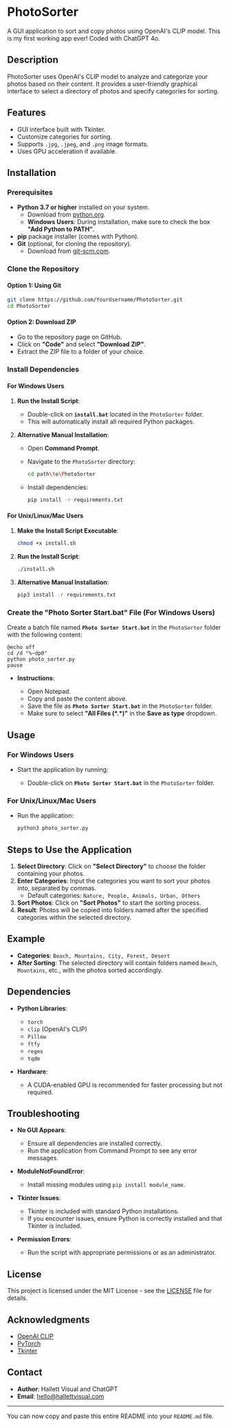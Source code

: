# PhotoSorter

A GUI application to sort and copy photos using OpenAI's CLIP model.
This is my first working app ever! Coded with ChatGPT 4o.

## Description

PhotoSorter uses OpenAI's CLIP model to analyze and categorize your photos based on their content. It provides a user-friendly graphical interface to select a directory of photos and specify categories for sorting.

## Features

- GUI interface built with Tkinter.
- Customize categories for sorting.
- Supports `.jpg`, `.jpeg`, and `.png` image formats.
- Uses GPU acceleration if available.

## Installation

### Prerequisites

- **Python 3.7 or higher** installed on your system.
  - Download from [python.org](https://www.python.org/downloads/).
  - **Windows Users**: During installation, make sure to check the box **"Add Python to PATH"**.
- **pip** package installer (comes with Python).
- **Git** (optional, for cloning the repository).
  - Download from [git-scm.com](https://git-scm.com/downloads).

### Clone the Repository

#### Option 1: Using Git

```bash
git clone https://github.com/YourUsername/PhotoSorter.git
cd PhotoSorter
```

#### Option 2: Download ZIP

- Go to the repository page on GitHub.
- Click on **"Code"** and select **"Download ZIP"**.
- Extract the ZIP file to a folder of your choice.

### Install Dependencies

#### For Windows Users

1. **Run the Install Script**:

   - Double-click on **`install.bat`** located in the `PhotoSorter` folder.
   - This will automatically install all required Python packages.

2. **Alternative Manual Installation**:

   - Open **Command Prompt**.
   - Navigate to the `PhotoSorter` directory:

     ```bash
     cd path\to\PhotoSorter
     ```

   - Install dependencies:

     ```bash
     pip install -r requirements.txt
     ```

#### For Unix/Linux/Mac Users

1. **Make the Install Script Executable**:

   ```bash
   chmod +x install.sh
   ```

2. **Run the Install Script**:

   ```bash
   ./install.sh
   ```

3. **Alternative Manual Installation**:

   ```bash
   pip3 install -r requirements.txt
   ```

### Create the "Photo Sorter Start.bat" File (For Windows Users)

Create a batch file named **`Photo Sorter Start.bat`** in the `PhotoSorter` folder with the following content:

```batch
@echo off
cd /d "%~dp0"
python photo_sorter.py
pause
```

- **Instructions**:

  - Open Notepad.
  - Copy and paste the content above.
  - Save the file as **`Photo Sorter Start.bat`** in the `PhotoSorter` folder.
  - Make sure to select **"All Files (\*.\*)"** in the **Save as type** dropdown.

## Usage

### For Windows Users

- Start the application by running:

  - Double-click on **`Photo Sorter Start.bat`** in the `PhotoSorter` folder.

### For Unix/Linux/Mac Users

- Run the application:

  ```bash
  python3 photo_sorter.py
  ```

## Steps to Use the Application

1. **Select Directory**: Click on **"Select Directory"** to choose the folder containing your photos.
2. **Enter Categories**: Input the categories you want to sort your photos into, separated by commas.
   - Default categories: `Nature, People, Animals, Urban, Others`
3. **Sort Photos**: Click on **"Sort Photos"** to start the sorting process.
4. **Result**: Photos will be copied into folders named after the specified categories within the selected directory.

## Example

- **Categories**: `Beach, Mountains, City, Forest, Desert`
- **After Sorting**: The selected directory will contain folders named `Beach`, `Mountains`, etc., with the photos sorted accordingly.

## Dependencies

- **Python Libraries**:

  - `torch`
  - `clip` (OpenAI's CLIP)
  - `Pillow`
  - `ftfy`
  - `regex`
  - `tqdm`

- **Hardware**:

  - A CUDA-enabled GPU is recommended for faster processing but not required.

## Troubleshooting

- **No GUI Appears**:

  - Ensure all dependencies are installed correctly.
  - Run the application from Command Prompt to see any error messages.

- **ModuleNotFoundError**:

  - Install missing modules using `pip install module_name`.

- **Tkinter Issues**:

  - Tkinter is included with standard Python installations.
  - If you encounter issues, ensure Python is correctly installed and that Tkinter is included.

- **Permission Errors**:

  - Run the script with appropriate permissions or as an administrator.

## License

This project is licensed under the MIT License - see the [LICENSE](LICENSE) file for details.

## Acknowledgments

- [OpenAI CLIP](https://github.com/openai/CLIP)
- [PyTorch](https://pytorch.org/)
- [Tkinter](https://docs.python.org/3/library/tkinter.html)

## Contact

- **Author**: Hallett Visual and ChatGPT
- **Email**: hello@hallettvisual.com

---

You can now copy and paste this entire README into your `README.md` file.
